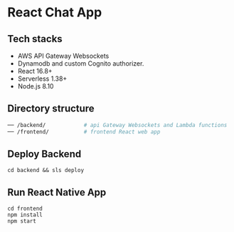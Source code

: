 # React Chat App

## Tech stacks

 * AWS API Gateway Websockets
 * Dynamodb and custom Cognito authorizer.
 * React 16.8+
 * Serverless 1.38+
 * Node.js 8.10

## Directory structure

```bash
── /backend/            # api Gateway Websockets and Lambda functions
── /frontend/           # frontend React web app
```

## Deploy Backend

```
cd backend && sls deploy
```

## Run React Native App

```
cd frontend
npm install
npm start
```
